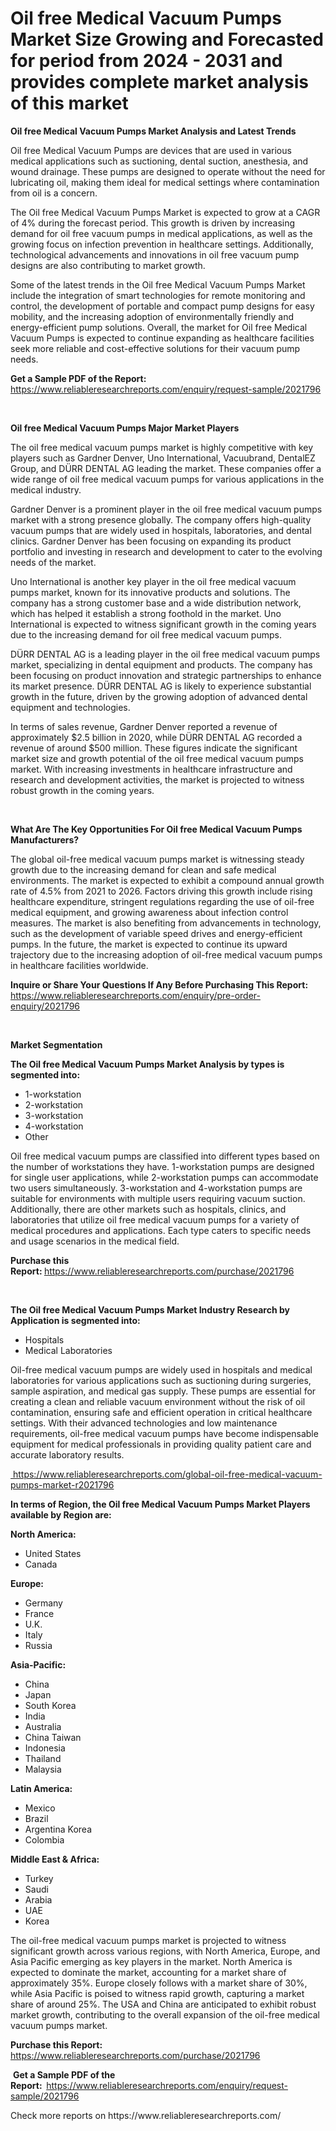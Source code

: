 <p><h1>Oil free Medical Vacuum Pumps Market Size Growing and Forecasted for period from 2024 - 2031 and provides complete market analysis of this market</h1></p><p><strong>Oil free Medical Vacuum Pumps Market Analysis and Latest Trends</strong></p>
<p><p>Oil free Medical Vacuum Pumps are devices that are used in various medical applications such as suctioning, dental suction, anesthesia, and wound drainage. These pumps are designed to operate without the need for lubricating oil, making them ideal for medical settings where contamination from oil is a concern. </p><p>The Oil free Medical Vacuum Pumps Market is expected to grow at a CAGR of 4% during the forecast period. This growth is driven by increasing demand for oil free vacuum pumps in medical applications, as well as the growing focus on infection prevention in healthcare settings. Additionally, technological advancements and innovations in oil free vacuum pump designs are also contributing to market growth.</p><p>Some of the latest trends in the Oil free Medical Vacuum Pumps Market include the integration of smart technologies for remote monitoring and control, the development of portable and compact pump designs for easy mobility, and the increasing adoption of environmentally friendly and energy-efficient pump solutions. Overall, the market for Oil free Medical Vacuum Pumps is expected to continue expanding as healthcare facilities seek more reliable and cost-effective solutions for their vacuum pump needs.</p></p>
<p><strong>Get a Sample PDF of the Report:&nbsp;</strong> <a href="https://www.reliableresearchreports.com/enquiry/request-sample/2021796">https://www.reliableresearchreports.com/enquiry/request-sample/2021796</a></p>
<p>&nbsp;</p>
<p><strong>Oil free Medical Vacuum Pumps Major Market Players</strong></p>
<p><p>The oil free medical vacuum pumps market is highly competitive with key players such as Gardner Denver, Uno International, Vacuubrand, DentalEZ Group, and DÜRR DENTAL AG leading the market. These companies offer a wide range of oil free medical vacuum pumps for various applications in the medical industry.</p><p>Gardner Denver is a prominent player in the oil free medical vacuum pumps market with a strong presence globally. The company offers high-quality vacuum pumps that are widely used in hospitals, laboratories, and dental clinics. Gardner Denver has been focusing on expanding its product portfolio and investing in research and development to cater to the evolving needs of the market.</p><p>Uno International is another key player in the oil free medical vacuum pumps market, known for its innovative products and solutions. The company has a strong customer base and a wide distribution network, which has helped it establish a strong foothold in the market. Uno International is expected to witness significant growth in the coming years due to the increasing demand for oil free medical vacuum pumps.</p><p>DÜRR DENTAL AG is a leading player in the oil free medical vacuum pumps market, specializing in dental equipment and products. The company has been focusing on product innovation and strategic partnerships to enhance its market presence. DÜRR DENTAL AG is likely to experience substantial growth in the future, driven by the growing adoption of advanced dental equipment and technologies.</p><p>In terms of sales revenue, Gardner Denver reported a revenue of approximately $2.5 billion in 2020, while DÜRR DENTAL AG recorded a revenue of around $500 million. These figures indicate the significant market size and growth potential of the oil free medical vacuum pumps market. With increasing investments in healthcare infrastructure and research and development activities, the market is projected to witness robust growth in the coming years.</p></p>
<p>&nbsp;</p>
<p><strong>What Are The Key Opportunities For Oil free Medical Vacuum Pumps Manufacturers?</strong></p>
<p><p>The global oil-free medical vacuum pumps market is witnessing steady growth due to the increasing demand for clean and safe medical environments. The market is expected to exhibit a compound annual growth rate of 4.5% from 2021 to 2026. Factors driving this growth include rising healthcare expenditure, stringent regulations regarding the use of oil-free medical equipment, and growing awareness about infection control measures. The market is also benefiting from advancements in technology, such as the development of variable speed drives and energy-efficient pumps. In the future, the market is expected to continue its upward trajectory due to the increasing adoption of oil-free medical vacuum pumps in healthcare facilities worldwide.</p></p>
<p><strong>Inquire or Share Your Questions If Any Before Purchasing This Report:</strong> <a href="https://www.reliableresearchreports.com/enquiry/pre-order-enquiry/2021796">https://www.reliableresearchreports.com/enquiry/pre-order-enquiry/2021796</a></p>
<p>&nbsp;</p>
<p><strong>Market Segmentation</strong></p>
<p><strong>The Oil free Medical Vacuum Pumps Market Analysis by types is segmented into:</strong></p>
<p><ul><li>1-workstation</li><li>2-workstation</li><li>3-workstation</li><li>4-workstation</li><li>Other</li></ul></p>
<p><p>Oil free medical vacuum pumps are classified into different types based on the number of workstations they have. 1-workstation pumps are designed for single user applications, while 2-workstation pumps can accommodate two users simultaneously. 3-workstation and 4-workstation pumps are suitable for environments with multiple users requiring vacuum suction. Additionally, there are other markets such as hospitals, clinics, and laboratories that utilize oil free medical vacuum pumps for a variety of medical procedures and applications. Each type caters to specific needs and usage scenarios in the medical field.</p></p>
<p><strong>Purchase this Report:&nbsp;</strong><a href="https://www.reliableresearchreports.com/purchase/2021796">https://www.reliableresearchreports.com/purchase/2021796</a></p>
<p>&nbsp;</p>
<p><strong>The Oil free Medical Vacuum Pumps Market Industry Research by Application is segmented into:</strong></p>
<p><ul><li>Hospitals</li><li>Medical Laboratories</li></ul></p>
<p><p>Oil-free medical vacuum pumps are widely used in hospitals and medical laboratories for various applications such as suctioning during surgeries, sample aspiration, and medical gas supply. These pumps are essential for creating a clean and reliable vacuum environment without the risk of oil contamination, ensuring safe and efficient operation in critical healthcare settings. With their advanced technologies and low maintenance requirements, oil-free medical vacuum pumps have become indispensable equipment for medical professionals in providing quality patient care and accurate laboratory results.</p></p>
<p><a href="https://www.reliableresearchreports.com/global-oil-free-medical-vacuum-pumps-market-r2021796">&nbsp;https://www.reliableresearchreports.com/global-oil-free-medical-vacuum-pumps-market-r2021796</a></p>
<p><strong>In terms of Region, the Oil free Medical Vacuum Pumps Market Players available by Region are:</strong></p>
<p>
    <p> <strong> North America: </strong>
        <ul>
            <li>United States</li>
            <li>Canada</li>
        </ul>
        </p> 
    <p> <strong> Europe: </strong>
        <ul>
            <li>Germany</li>
            <li>France</li>
            <li>U.K.</li>
            <li>Italy</li>
            <li>Russia</li>
        </ul>
        </p> 
    <p> <strong> Asia-Pacific: </strong>
        <ul>
            <li>China</li>
            <li>Japan</li>
            <li>South Korea</li>
            <li>India</li>
            <li>Australia</li>
            <li>China Taiwan</li>
            <li>Indonesia</li>
            <li>Thailand</li>
            <li>Malaysia</li>
        </ul>
        </p> 
    <p> <strong> Latin America: </strong>
        <ul>
            <li>Mexico</li>
            <li>Brazil</li>
            <li>Argentina Korea</li>
            <li>Colombia</li>
        </ul>
        </p> 
    <p> <strong> Middle East & Africa: </strong>
        <ul>
            <li>Turkey</li>
            <li>Saudi</li>
            <li>Arabia</li>
            <li>UAE</li>
            <li>Korea</li>
        </ul>
    </p>
    </p>
<p><p>The oil-free medical vacuum pumps market is projected to witness significant growth across various regions, with North America, Europe, and Asia Pacific emerging as key players in the market. North America is expected to dominate the market, accounting for a market share of approximately 35%. Europe closely follows with a market share of 30%, while Asia Pacific is poised to witness rapid growth, capturing a market share of around 25%. The USA and China are anticipated to exhibit robust market growth, contributing to the overall expansion of the oil-free medical vacuum pumps market.</p></p>
<p><strong>Purchase this Report: </strong><a href="https://www.reliableresearchreports.com/purchase/2021796">https://www.reliableresearchreports.com/purchase/2021796</a></p>
<p>&nbsp;<strong>Get a Sample PDF of the Report:&nbsp;&nbsp;</strong><a href="https://www.reliableresearchreports.com/enquiry/request-sample/2021796">https://www.reliableresearchreports.com/enquiry/request-sample/2021796</a></p>
<p><strong></strong></p>
<p>Check more reports on https://www.reliableresearchreports.com/</p>